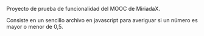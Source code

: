 Proyecto de prueba de funcionalidad del MOOC de MiriadaX.

Consiste en un sencillo archivo en javascript para averiguar
si un número es mayor o menor de 0,5.
